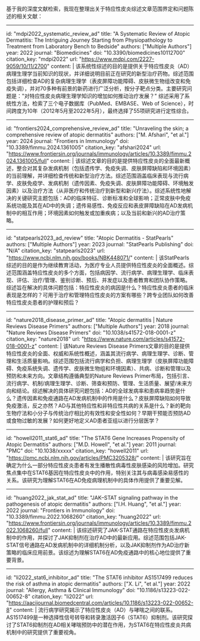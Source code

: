 基于我的深度文献检索，我现在整理出关于特应性皮炎综述文章范围界定和问题陈述的相关文献：

----
id: "mdpi2022_systematic_review_ad"
title: "A Systematic Review of Atopic Dermatitis: The Intriguing Journey Starting from Physiopathology to Treatment from Laboratory Bench to Bedside"
authors: ["Multiple Authors"]
year: 2022
journal: "Biomedicines"
doi: "10.3390/biomedicines10112700"
citation_key: "mdpi2022"
url: "https://www.mdpi.com/2227-9059/10/11/2700"
content: |
  该系统性综述的目的是提供关于特应性皮炎（AD）病理生理学当前知识的现状，并详细说明目前正在研究的新型治疗药物。综述范围包括详细检查AD的复杂病理生理学（表皮屏障功能障碍、皮肤微生物组改变和免疫失调），并对70多种有前景的新药进行广泛分析，按分子靶点分类。主要研究问题是："对特应性皮炎病理生理学知识的增加如何推动治疗发展？" 综述采用了系统性方法，检索了三个电子数据库（PubMed、EMBASE、Web of Science），时间跨度为10年（2012年5月至2022年5月），最终选择了55项研究进行定性综合。

----
id: "frontiers2024_comprehensive_review_ad"
title: "Unraveling the skin; a comprehensive review of atopic dermatitis"
authors: ["M. Afshari", "et al."]
year: 2024
journal: "Frontiers in Immunology"
doi: "10.3389/fimmu.2024.1361005"
citation_key: "afshari2024"
url: "https://www.frontiersin.org/journals/immunology/articles/10.3389/fimmu.2024.1361005/full"
content: |
  该综述文章的目的是提供特应性皮炎的全面最新概述，整合对其复杂发病机制（包括遗传学、免疫失调、皮肤屏障缺陷和环境因素）的当前理解，并详细检查传统和新型治疗方法。综述范围涵盖临床表现与流行病学、皮肤免疫学、发病机制（遗传因素、免疫失调、皮肤屏障功能障碍、环境触发因素）以及治疗方法（从非医疗和传统治疗到新型和新兴疗法）。综述系统性地解决的关键研究主题包括：AD的临床特征、诊断标准和全球影响；正常皮肤中免疫系统功能及其在AD中的失调；遗传易感性、免疫反应和表皮屏障缺陷在AD发病机制中的相互作用；环境因素如何触发或加重疾病；以及当前和新兴的AD治疗策略。

----
id: "statpearls2023_ad_review"
title: "Atopic Dermatitis - StatPearls"
authors: ["Multiple Authors"]
year: 2023
journal: "StatPearls Publishing"
doi: "N/A"
citation_key: "statpearls2023"
url: "https://www.ncbi.nlm.nih.gov/books/NBK448071/"
content: |
  该StatPearls综述的目的是作为继续教育活动，为医疗专业人员提供特应性皮炎的全面概述。综述范围涵盖特应性皮炎的多个方面，包括病因学、流行病学、病理生理学、临床表现、评估、治疗/管理、鉴别诊断、预后、并发症以及患者教育和团队协作策略。综述旨在解决的具体问题包括：特应性皮炎的病因是什么？特应性皮炎患者的临床表现是怎样的？可用于治疗和管理特应性皮炎的方案有哪些？跨专业团队如何改善特应性皮炎患者的护理和预后？

----
id: "nature2018_disease_primer_ad"
title: "Atopic dermatitis | Nature Reviews Disease Primers"
authors: ["Multiple Authors"]
year: 2018
journal: "Nature Reviews Disease Primers"
doi: "10.1038/s41572-018-0001-z"
citation_key: "nature2018"
url: "https://www.nature.com/articles/s41572-018-0001-z"
content: |
  该Nature Reviews Disease Primers文章的目的是提供特应性皮炎的全面、权威和系统性概述，涵盖其流行病学、病理生理学、诊断、管理和生活质量影响。综述范围包括流行病学和负担、病理生理学（皮肤屏障功能障碍、免疫系统失调、遗传学、皮肤微生物组和环境因素）、共病、诊断和管理以及预防和未来方向。文章结构遵循典型的Nature Reviews Primer布局，包括引言、流行病学、机制/病理生理学、诊断、筛查和预防、管理、生活质量、展望/未来方向和结论。综述解决的具体研究问题包括：AD的全球发病率和患病率趋势是什么？遗传因素和免疫通路在AD发病机制中的作用是什么？皮肤屏障缺陷如何导致免疫激活，反之亦然？AD与其他特应性和非特应性共病的关系是什么？新的靶向生物疗法和小分子与传统治疗相比的有效性和安全性如何？早期干预能否预防AD或食物过敏的发展？如何更好地定义AD患者亚组以进行分层医学？

----
id: "howell2011_stat6_ad"
title: "The STAT6 Gene Increases Propensity of Atopic Dermatitis"
authors: ["M.D. Howell", "et al."]
year: 2011
journal: "PMC"
doi: "10.1038/xxxxx"
citation_key: "howell2011"
url: "https://pmc.ncbi.nlm.nih.gov/articles/PMC3205328/"
content: |
  该研究旨在确定为什么一部分特应性皮炎患者有发生播散性病毒性皮肤感染的风险增加。研究焦点集中在STAT6基因在特应性皮炎中的作用，特别关注其与病毒感染易感性的关系。该研究为理解STAT6在AD免疫病理机制中的具体作用提供了重要见解。

----
id: "huang2022_jak_stat_ad"
title: "JAK–STAT signaling pathway in the pathogenesis of atopic dermatitis"
authors: ["I.H. Huang", "et al."]
year: 2022
journal: "Frontiers in Immunology"
doi: "10.3389/fimmu.2022.1068260"
citation_key: "huang2022"
url: "https://www.frontiersin.org/journals/immunology/articles/10.3389/fimmu.2022.1068260/full"
content: |
  该综述研究了JAK-STAT通路在特应性皮炎发病机制中的作用，并探讨了JAK抑制剂在治疗AD中的最新应用。综述范围包括JAK-STAT信号通路在AD发病机制中的详细机制分析，以及JAK抑制剂作为AD治疗新策略的临床应用前景。该综述为理解STAT6在AD免疫通路中的核心地位提供了重要背景。

----
id: "li2022_stat6_inhibitor_ad"
title: "The STAT6 inhibitor AS1517499 reduces the risk of asthma in atopic dermatitis"
authors: ["X. Li", "et al."]
year: 2022
journal: "Allergy, Asthma & Clinical Immunology"
doi: "10.1186/s13223-022-00652-8"
citation_key: "li2022"
url: "https://aacijournal.biomedcentral.com/articles/10.1186/s13223-022-00652-8"
content: |
  流行病学研究揭示了特应性皮炎（AD）与哮喘之间的联系。AS1517499是一种选择性信号转导和转录激活因子6（STAT6）抑制剂。该研究探讨了STAT6抑制剂在AD相关哮喘预防中的潜在作用，为STAT6在特应性皮炎共病机制中的研究提供了重要视角。